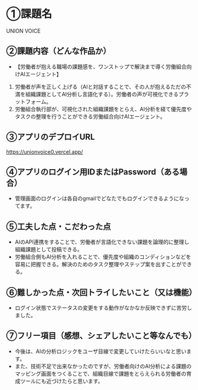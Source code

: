 # ①課題名
UNION VOICE

## ②課題内容（どんな作品か）
- 【労働者が抱える職場の課題感を、ワンストップで解決まで導く労働組合向けAIエージェント】
 1. 労働者が声を正しく上げる（AIと対話することで、その人が抱えるただの不満を組織課題としてAI分析し言語化する）。労働者の声が可視化できるプラットフォーム。
 2. 労働組合執行部が、可視化された組織課題をとらえ、AI分析を経て優先度やタスクの整理を行うことができる労働組合向けAIエージェント。

## ③アプリのデプロイURL
https://unionvoice0.vercel.app/

## ④アプリのログイン用IDまたはPassword（ある場合）
- 管理画面のログインは各自のgmailでどなたでもログインできるようになってます。

## ⑤工夫した点・こだわった点
- AIのAPI連携をすることで、労働者が言語化できない課題を論理的に整理し組織課題として投稿できる。
- 労働組合側もAI分析を入れることで、優先度や組織のコンディションなどを容易に把握できる。解決のためのタスク整理やステップ案を出すことができる。

## ⑥難しかった点・次回トライしたいこと（又は機能）
-  ログイン状態でステータスの変更をする動作がなかなか反映できずに苦労しました。

## ⑦フリー項目（感想、シェアしたいこと等なんでも）
- 今後は、AIの分析ロジックをユーザ目線で変更していけたらいいなと思います。
- また、技術不足で出来なかったのですが、労働者向けのAI分析による課題のマッピング画面をつくることで、組織目線で課題をとらえられる労働者の育成ツールにも近づけたらと思います。